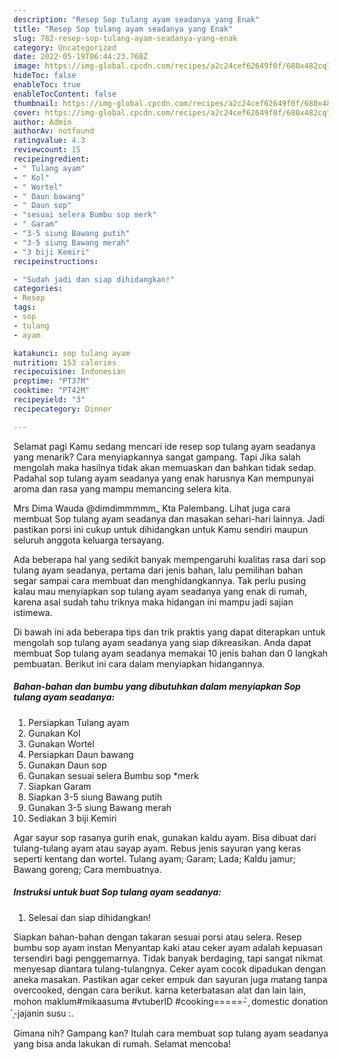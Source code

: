 ```yaml
---
description: "Resep Sop tulang ayam seadanya yang Enak"
title: "Resep Sop tulang ayam seadanya yang Enak"
slug: 782-resep-sop-tulang-ayam-seadanya-yang-enak
category: Uncategorized
date: 2022-05-19T06:44:23.768Z
image: https://img-global.cpcdn.com/recipes/a2c24cef62649f0f/680x482cq70/sop-tulang-ayam-seadanya-foto-resep-utama.jpg
hideToc: false
enableToc: true
enableTocContent: false
thumbnail: https://img-global.cpcdn.com/recipes/a2c24cef62649f0f/680x482cq70/sop-tulang-ayam-seadanya-foto-resep-utama.jpg
cover: https://img-global.cpcdn.com/recipes/a2c24cef62649f0f/680x482cq70/sop-tulang-ayam-seadanya-foto-resep-utama.jpg
author: Admin
authorAv: notfound
ratingvalue: 4.3
reviewcount: 15
recipeingredient:
- " Tulang ayam"
- " Kol"
- " Wortel"
- " Daun bawang"
- " Daun sop"
- "sesuai selera Bumbu sop merk"
- " Garam"
- "3-5 siung Bawang putih"
- "3-5 siung Bawang merah"
- "3 biji Kemiri"
recipeinstructions:

- "Sudah jadi dan siap dihidangkan!"
categories:
- Resep
tags:
- sop
- tulang
- ayam

katakunci: sop tulang ayam 
nutrition: 153 calories
recipecuisine: Indonesian
preptime: "PT37M"
cooktime: "PT42M"
recipeyield: "3"
recipecategory: Dinner

---
```



Selamat pagi Kamu sedang mencari ide resep sop tulang ayam seadanya yang menarik? Cara menyiapkannya sangat gampang. Tapi Jika salah mengolah maka hasilnya tidak akan memuaskan dan bahkan tidak sedap. Padahal sop tulang ayam seadanya yang enak harusnya Kan mempunyai aroma dan rasa yang mampu memancing selera kita.


Mrs Dima Wauda @dimdimmmmm_ Kta Palembang. Lihat juga cara membuat Sop tulang ayam seadanya dan masakan sehari-hari lainnya. Jadi pastikan porsi ini cukup untuk dihidangkan untuk Kamu sendiri maupun seluruh anggota keluarga tersayang.

Ada beberapa hal yang sedikit banyak mempengaruhi kualitas rasa dari sop tulang ayam seadanya, pertama dari jenis bahan, lalu pemilihan bahan segar sampai cara membuat dan menghidangkannya. Tak perlu pusing kalau mau menyiapkan sop tulang ayam seadanya yang enak di rumah, karena asal sudah tahu triknya maka hidangan ini mampu jadi sajian istimewa.


Di bawah ini ada beberapa tips dan trik praktis yang dapat diterapkan untuk mengolah sop tulang ayam seadanya yang siap dikreasikan. Anda dapat membuat Sop tulang ayam seadanya memakai 10 jenis bahan dan 0 langkah pembuatan. Berikut ini cara dalam menyiapkan hidangannya.

<!--inarticleads1-->

##### Bahan-bahan dan bumbu yang dibutuhkan dalam menyiapkan Sop tulang ayam seadanya:

1. Persiapkan  Tulang ayam
1. Gunakan  Kol
1. Gunakan  Wortel
1. Persiapkan  Daun bawang
1. Gunakan  Daun sop
1. Gunakan sesuai selera Bumbu sop *merk
1. Siapkan  Garam
1. Siapkan 3-5 siung Bawang putih
1. Gunakan 3-5 siung Bawang merah
1. Sediakan 3 biji Kemiri


Agar sayur sop rasanya gurih enak, gunakan kaldu ayam. Bisa dibuat dari tulang-tulang ayam atau sayap ayam. Rebus jenis sayuran yang keras seperti kentang dan wortel. Tulang ayam; Garam; Lada; Kaldu jamur; Bawang goreng; Cara membuatnya. 

<!--inarticleads2-->

##### Instruksi untuk buat Sop tulang ayam seadanya:


1. Selesai dan siap dihidangkan!

Siapkan bahan-bahan dengan takaran sesuai porsi atau selera. Resep bumbu sop ayam instan Menyantap kaki atau ceker ayam adalah kepuasan tersendiri bagi penggemarnya. Tidak banyak berdaging, tapi sangat nikmat menyesap diantara tulang-tulangnya. Ceker ayam cocok dipadukan dengan aneka masakan. Pastikan agar ceker empuk dan sayuran juga matang tanpa overcooked, dengan cara berikut. karna keterbatasan alat dan lain lain, mohon maklum#mikaasuma #vtuberID #cooking=====- ̗̀ domestic donation ̖́-jajanin susu :. 

Gimana nih? Gampang kan? Itulah cara membuat sop tulang ayam seadanya yang bisa anda lakukan di rumah. Selamat mencoba!
